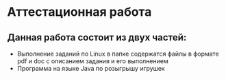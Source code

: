 # Аттестационная работа

## Данная работа состоит из двух частей:  
- Выполнение заданий по Linux в папке содержатся файлы в формате pdf и doc с описанием задания и его выполнением
- Программа на языке Java по розыгрышу игрушек
